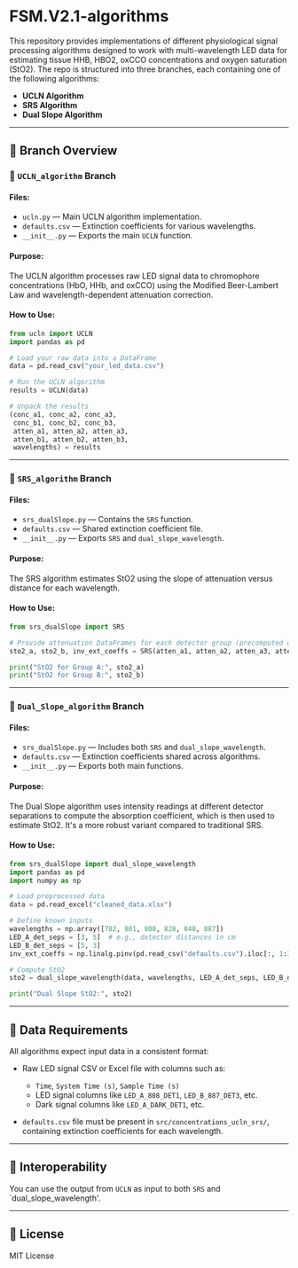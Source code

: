 # FSM.V2.1-algorithms

This repository provides implementations of different physiological signal processing algorithms designed to work with multi-wavelength LED data for estimating tissue HHB, HBO2, oxCCO concentrations and oxygen saturation (StO2). The repo is structured into three branches, each containing one of the following algorithms:

- **UCLN Algorithm**
- **SRS Algorithm**
- **Dual Slope Algorithm**

---

## 📁 Branch Overview

### 🔷 `UCLN_algorithm` Branch

#### Files:
- `ucln.py` — Main UCLN algorithm implementation.
- `defaults.csv` — Extinction coefficients for various wavelengths.
- `__init__.py` — Exports the main `UCLN` function.

#### Purpose:
The UCLN algorithm processes raw LED signal data to chromophore concentrations (HbO, HHb, and oxCCO) using the Modified Beer-Lambert Law and wavelength-dependent attenuation correction.

#### How to Use:

```python
from ucln import UCLN
import pandas as pd

# Load your raw data into a DataFrame
data = pd.read_csv("your_led_data.csv")

# Run the UCLN algorithm
results = UCLN(data)

# Unpack the results
(conc_a1, conc_a2, conc_a3,
 conc_b1, conc_b2, conc_b3,
 atten_a1, atten_a2, atten_a3,
 atten_b1, atten_b2, atten_b3,
 wavelengths) = results
````

---

### 🔶 `SRS_algorithm` Branch

#### Files:

* `srs_dualSlope.py` — Contains the `SRS` function.
* `defaults.csv` — Shared extinction coefficient file.
* `__init__.py` — Exports `SRS` and `dual_slope_wavelength`.

#### Purpose:

The SRS algorithm estimates StO2 using the slope of attenuation versus distance for each wavelength.

#### How to Use:

```python
from srs_dualSlope import SRS

# Provide attenuation DataFrames for each detector group (precomputed using UCLN's `process_time_series`)
sto2_a, sto2_b, inv_ext_coeffs = SRS(atten_a1, atten_a2, atten_a3, atten_b1, atten_b2, atten_b3)

print("StO2 for Group A:", sto2_a)
print("StO2 for Group B:", sto2_b)
```

---

### 🔷 `Dual_Slope_algorithm` Branch

#### Files:

* `srs_dualSlope.py` — Includes both `SRS` and `dual_slope_wavelength`.
* `defaults.csv` — Extinction coefficients shared across algorithms.
* `__init__.py` — Exports both main functions.

#### Purpose:

The Dual Slope algorithm uses intensity readings at different detector separations to compute the absorption coefficient, which is then used to estimate StO2. It's a more robust variant compared to traditional SRS.

#### How to Use:

```python
from srs_dualSlope import dual_slope_wavelength
import pandas as pd
import numpy as np

# Load preprocessed data
data = pd.read_excel("cleaned_data.xlsx")

# Define known inputs
wavelengths = np.array([782, 801, 808, 828, 848, 887])
LED_A_det_seps = [3, 5]  # e.g., detector distances in cm
LED_B_det_seps = [5, 3]
inv_ext_coeffs = np.linalg.pinv(pd.read_csv("defaults.csv").iloc[:, 1:3].to_numpy())  # Example inverse

# Compute StO2
sto2 = dual_slope_wavelength(data, wavelengths, LED_A_det_seps, LED_B_det_seps, inv_ext_coeffs)

print("Dual Slope StO2:", sto2)
```

---

## 🧪 Data Requirements

All algorithms expect input data in a consistent format:

* Raw LED signal CSV or Excel file with columns such as:

  * `Time`, `System Time (s)`, `Sample Time (s)`
  * LED signal columns like `LED_A_808_DET1`, `LED_B_887_DET3`, etc.
  * Dark signal columns like `LED_A_DARK_DET1`, etc.
* `defaults.csv` file must be present in `src/concentrations_ucln_srs/`, containing extinction coefficients for each wavelength.

---

## 🔁 Interoperability

You can use the output from `UCLN` as input to both `SRS` and `dual_slope_wavelength'.

---

## 📄 License

MIT License
